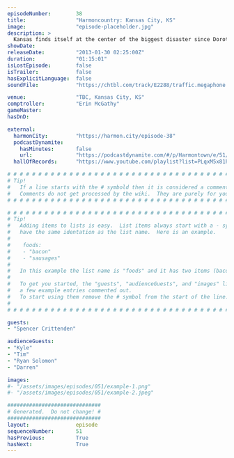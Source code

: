```yaml
---
episodeNumber:        38
title:                "Harmoncountry: Kansas City, KS"
image:                "episode-placeholder.jpg"
description: >
  Kansas finds itself at the center of the biggest disaster since Dorothy's twister when Mayor Harmon and Erin McGathy conduct the worst town meeting of the tour. This episode is unedited because I have no idea what I'd cut without cutting the entire thi...
showDate:             
releaseDate:          "2013-01-30 02:25:00Z"
duration:             "01:15:01"
isLostEpisode:        false
isTrailer:            false
hasExplicitLanguage:  false
soundFile:            "https://chtbl.com/track/E2288/traffic.megaphone.fm/STA4660628644.mp3?updated=1554398396"

venue:                "TBC, Kansas City, KS"
comptroller:          "Erin McGathy"
gameMaster:           
hasDnD:               

external:
  harmonCity:         "https://harmon.city/episode-38"
  podcastDynamite:
    hasMinutes:       false
    url:              "https://podcastdynamite.com/#/p/Harmontown/e/51/38"
  hallOfRecords:      "https://www.youtube.com/playlist?list=PLqxM5x81hNOY-b74EO7LTRzJHoy_W8E9y"

# # # # # # # # # # # # # # # # # # # # # # # # # # # # # # # # # # # # # # # # # # # # #
# Tip!
#   If a line starts with the # symbold then it is considered a comment.
#   Comments do not get processed by the wiki.  They are purely for your information.
# # # # # # # # # # # # # # # # # # # # # # # # # # # # # # # # # # # # # # # # # # # # #

# # # # # # # # # # # # # # # # # # # # # # # # # # # # # # # # # # # # # # # # # # # # #
# Tip!
#   Adding items to lists is easy.  List items always start with a - symbol and have
#   have the same identation as the list name.  Here is an example.
#
#    foods:
#    - "bacon"
#    - "sausages"
#
#   In this example the list name is "foods" and it has two items (bacon, and sausages).
#
#   To get you started, the "guests", "audienceGuests", and "images" lists below have
#   a few example entries commented out.
#   To start using them remove the # symbol from the start of the line.
#
# # # # # # # # # # # # # # # # # # # # # # # # # # # # # # # # # # # # # # # # # # # # #

guests:
- "Spencer Crittenden"

audienceGuests:
- "Kyle"
- "Tim"
- "Ryan Solomon"
- "Darren"

images:
#- "/assets/images/episodes/051/example-1.png"
#- "/assets/images/episodes/051/example-2.jpeg"

##############################
# Generated.  Do not change! #
##############################
layout:               episode
sequenceNumber:       51
hasPrevious:          True
hasNext:              True
---
```


<!-- The episode description will be rendered here -->

<!-- Add your content BELOW here -->
<!-- vvvvvvvvvvvvvvvvvvvvvvvvvvv -->




<!-- ^^^^^^^^^^^^^^^^^^^^^^^^^^^ -->
<!-- Add your content ABOVE here -->

<!-- The episode gallery will be rendered here -->
